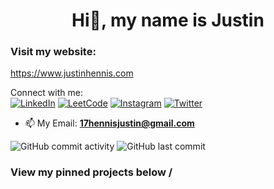 <center><h1>Hi👋, my name is Justin</h1></center>

### Visit my website:
https://www.justinhennis.com

Connect with me:\
[![LinkedIn](https://img.shields.io/badge/LinkedIn-blue?style=for-the-badge&logo=linkedin&logoColor=white)](https://www.linkedin.com/in/justin-hennis)
[![LeetCode](https://img.shields.io/badge/LeetCode-orange?style=for-the-badge&logo=LeetCode&logoColor=white)](https://leetcode.com/u/NotaHacker0101/)
[![Instagram](https://img.shields.io/badge/Instagram-blue?style=for-the-badge&logo=Instagram&logoColor=white)](https://www.instagram.com/justin_hennis/?hl=en)
[![Twitter](https://img.shields.io/badge/Twitter-1DA1F2?style=for-the-badge&logo=twitter&logoColor=white)](https://x.com/NightFlamefire)


- 📫 My Email: **17hennisjustin@gmail.com**

![GitHub commit activity](https://img.shields.io/github/commit-activity/y/JustinHennis1/Jabref)
![GitHub last commit](https://img.shields.io/github/last-commit/JustinHennis1/JustinHennis1)

                                    
### View my pinned projects below   \/
